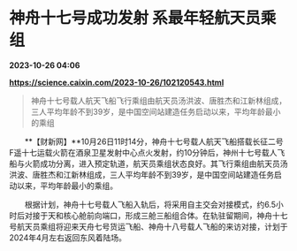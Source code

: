 # 神舟十七号成功发射 系最年轻航天员乘组

**2023-10-26 04:06**

**https://science.caixin.com/2023-10-26/102120543.html**

> 神舟十七号载人航天飞船飞行乘组由航天员汤洪波、唐胜杰和江新林组成，三人平均年龄不到39岁，是中国空间站建造任务启动以来，平均年龄最小的乘组

  

　　**【财新网】**10月26日11时14分，神舟十七号载人航天飞船搭载长征二号F遥十七运载火箭在酒泉卫星发射中心点火发射，约10分钟后，神州十七号载人飞船与火箭成功分离，进入预定轨道，航天员乘组状态良好。其飞行乘组由航天员汤洪波、唐胜杰和江新林组成，三人平均年龄不到39岁，是中国空间站建造任务启动以来，平均年龄最小的乘组。

　　根据计划，神舟十七号载人飞船入轨后，将采用自主交会对接模式，约6.5小时后对接于天和核心舱前向端口，形成三舱三船组合体。在轨驻留期间，神舟十七号航天员乘组将迎来天舟七号货运飞船、神舟十八号载人飞船的来访对接，计划于2024年4月左右返回东风着陆场。
